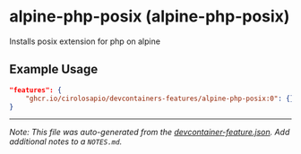 
# alpine-php-posix (alpine-php-posix)

Installs posix extension for php on alpine

## Example Usage

```json
"features": {
    "ghcr.io/cirolosapio/devcontainers-features/alpine-php-posix:0": {}
}
```





---

_Note: This file was auto-generated from the [devcontainer-feature.json](https://github.com/cirolosapio/devcontainers-features/blob/main/src/alpine-php-posix/devcontainer-feature.json).  Add additional notes to a `NOTES.md`._
